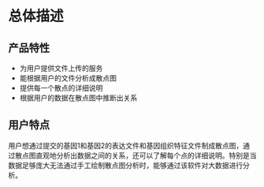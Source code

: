 # 总体描述
## 产品特性

- 为用户提供文件上传的服务                                   
- 能根据用户的文件分析成散点图                                 
- 提供每一个散点的详细说明                           
- 根据用户的数据在散点图中推断出关系 

## 用户特点 

   用户想通过提交的基因1和基因2的表达文件和基因组织特征文件制成散点图，通过散点图直观地分析出数据之间的关系，还可以了解每个点的详细说明。特别是当数据足够庞大无法通过手工绘制散点图分析时，能够通过该软件对大数据进行分析。
